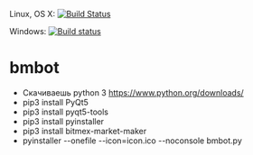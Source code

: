 Linux, OS X: [![Build Status](https://travis-ci.org/n1nj4z33/bmbot.svg?branch=master)](https://travis-ci.org/n1nj4z33/bmbot)

Windows: [![Build status](https://ci.appveyor.com/api/projects/status/github/n1nj4z33/bmbot?branch=master&retina=true)](https://ci.appveyor.com/project/n1nj4z33/bmbot/branch/master)

# bmbot
- Скачиваешь python 3 https://www.python.org/downloads/
- pip3 install PyQt5
- pip3 install pyqt5-tools
- pip3 install pyinstaller
- pip3 install bitmex-market-maker
- pyinstaller --onefile --icon=icon.ico --noconsole bmbot.py
